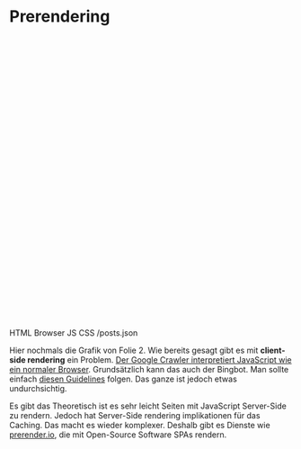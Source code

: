 # Prerendering

<svg version="1.1" class="achtitecture" xmlns="http://www.w3.org/2000/svg" xmlns:xlink="http://www.w3.org/1999/xlink" x="0px" y="0px"
   viewBox="0 0 500 500" style="enable-background:new 0 0 500 500;" xml:space="preserve">
<style type="text/css">
  .achtitecture .st0{fill:none;stroke:#000000;stroke-width:3;stroke-miterlimit:10;}
  .achtitecture .st2{font-size:20px;}
  .achtitecture .st3{fill:none;stroke:#59947E;stroke-width:3;stroke-miterlimit:10;}
  .achtitecture .st4{fill:#59947E;}
</style>
<line class="st0" x1="250" y1="41.3" x2="250" y2="449.2"/>
<rect x="38.6" y="62.8" class="st0" width="146.4" height="165.6"/>
<rect x="301.5" y="62.8" class="st0" width="146.4" height="338.9"/>
<rect x="46.9" y="73.1" class="st0" width="129.8" height="40.4"/>
<text transform="matrix(1 0 0 1 83.7545 101.556)" class="st1 st2">HTML</text>
<text transform="matrix(1 0 0 1 327.7326 237.6091)" class="st1 st2">Browser</text>
<rect x="46.9" y="123.4" class="st0" width="129.8" height="40.4"/>
<text transform="matrix(1 0 0 1 97.7633 151.8871)" class="st1 st2">JS</text>
<rect x="46.9" y="175.1" class="st0" width="129.8" height="40.4"/>
<text transform="matrix(1 0 0 1 89.4996 203.5427)" class="st1 st2">CSS</text>
<rect x="24.5" y="277.9" class="st0" width="168" height="87.1"/>
<text transform="matrix(1 0 0 1 38.1183 329.0791)" class="st1 st2">/posts.json</text>
<g>
  <g>
    <line class="st3" x1="186.4" y1="135.3" x2="296.4" y2="135.3"/>
    <g>
      <polygon class="st4" points="286.5,147.6 284.4,145.4 295.3,135.3 284.4,125.3 286.5,123.1 299.7,135.3       "/>
    </g>
  </g>
</g>
<g>
  <g>
    <line class="st3" x1="299.7" y1="298.1" x2="197.8" y2="298.1"/>
    <g>
      <polygon class="st4" points="207.7,285.9 209.7,288.1 198.9,298.1 209.7,308.2 207.7,310.4 194.5,298.1       "/>
    </g>
  </g>
</g>
<g>
  <g>
    <line class="st3" x1="194.5" y1="339.5" x2="296.4" y2="339.5"/>
    <g>
      <polygon class="st4" points="286.5,351.8 284.4,349.6 295.3,339.5 284.4,329.4 286.5,327.2 299.7,339.5       "/>
    </g>
  </g>
</g>
</svg>

<notes>

Hier nochmals die Grafik von Folie 2. Wie bereits gesagt gibt es mit **client-side rendering** ein Problem. [Der Google Crawler interpretiert JavaScript wie ein normaler Browser](https://googlewebmastercentral.blogspot.ch/2015/10/deprecating-our-ajax-crawling-scheme.html). Grundsätzlich kann das auch der Bingbot. Man sollte einfach [diesen Guidelines](http://stackoverflow.com/a/1785101/4386702) folgen. Das ganze ist jedoch etwas undurchsichtig.

Es gibt das Theoretisch ist es sehr leicht Seiten mit JavaScript Server-Side zu rendern. Jedoch hat Server-Side rendering implikationen für das Caching. Das macht es wieder komplexer. Deshalb gibt es Dienste wie [prerender.io](https://prerender.io/), die mit Open-Source Software SPAs rendern.

</notes>

